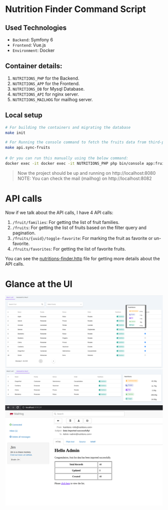 # Nutrition Finder Command Script

## Used Technologies

- `Backend`: Symfony 6
- `Frontend`: Vue.js
- `Environment`: Docker

## Container details:

1. `NUTRITIONS_PHP` for the Backend.
2. `NUTRITIONS_APP` for the Frontend.
3. `NUTRITIONS_DB` for Mysql Database.
4. `NUTRITIONS_API` for nginx server.
5. `NUTRITIONS_MAILHOG` for mailhog server.

## Local setup

```sh
# For building the containers and migrating the database
make init
```

```sh
# For Running the console command to fetch the fruits data from third-party.
make api.sync-fruits

# Or you can run this manually using the below command:
docker exec -it docker exec -it NUTRITIONS_PHP php bin/console app:fruits-fetch
```

> Now the project should be up and running on http://localhost:8080
> NOTE: You can check the mail (mailhog) on http://localhost:8082

# API calls
Now if we talk about the API calls, I have 4 API calls:

1. `/fruit/families`: For getting the list of fruit families.
2. `/fruits`: For getting the list of fruits based on the filter query and pagination.
3. `/fruits/{uuid}/toggle-favorite`: For marking the fruit as favorite or un-favorite. 
4. `/fruits/favorites`: For getting the list of favorite fruits.

You can see the [nutritions-finder.http](./api/nutritions-finder.http) file for getting more details about the API calls.

# Glance at the UI

![Image](./images/fruit_list.png?q=1)
![Image](./images/favourite_fruit.png?q=2)
![Image](./images/mailhog.png?q=3)
